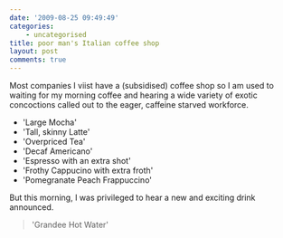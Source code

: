 ```yaml
---
date: '2009-08-25 09:49:49'
categories:
    - uncategorised
title: poor man's Italian coffee shop
layout: post
comments: true
---
```


Most companies I viist have a (subsidised) coffee shop so I am used to
waiting for my morning coffee and hearing a wide variety of exotic
concoctions called out to the eager, caffeine starved workforce.

-   'Large Mocha'
-   'Tall, skinny Latte'
-   'Overpriced Tea'
-   'Decaf Americano'
-   'Espresso with an extra shot'
-   'Frothy Cappucino with extra froth'
-   'Pomegranate Peach Frappuccino'

But this morning, I was privileged to hear a new and exciting drink
announced.
> 'Grandee Hot Water'
